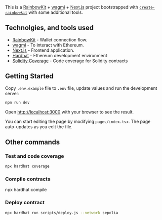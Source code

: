 This is a [RainbowKit](https://rainbowkit.com) + [wagmi](https://wagmi.sh) + [Next.js](https://nextjs.org/) project bootstrapped with [`create-rainbowkit`](https://github.com/rainbow-me/rainbowkit/tree/main/packages/create-rainbowkit) with some additional tools.

## Technolgies, and tools used

- [RainbowKit](https://rainbowkit.com) - Wallet connection flow.
- [wagmi](https://wagmi.sh) - To interact with Ethereum.
- [Next.js](https://nextjs.org/docs) - Frontend application.
- [Hardhat](https://hardhat.org/) - Ethereum development environment
- [Solidity Coverage](https://github.com/sc-forks/solidity-coverage) - Code coverage for Solidity contracts

## Getting Started

Copy `.env.example` file to `.env` file, update values and run the development server:

```bash
npm run dev
```

Open [http://localhost:3000](http://localhost:3000) with your browser to see the result.

You can start editing the page by modifying `pages/index.tsx`. The page auto-updates as you edit the file.

## Other commands

### Test and code coverage

```bash
npx hardhat coverage
```

### Compile contracts

npx hardhat compile

### Deploy contract

```bash
npx hardhat run scripts/deploy.js --network sepolia
```
